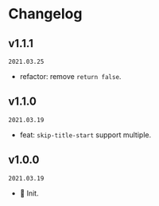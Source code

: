# Changelog

## v1.1.1

`2021.03.25`

- refactor: remove `return false`.

## v1.1.0

`2021.03.19`

- feat: `skip-title-start` support multiple.

## v1.0.0

`2021.03.19`

- 🎉 Init.
